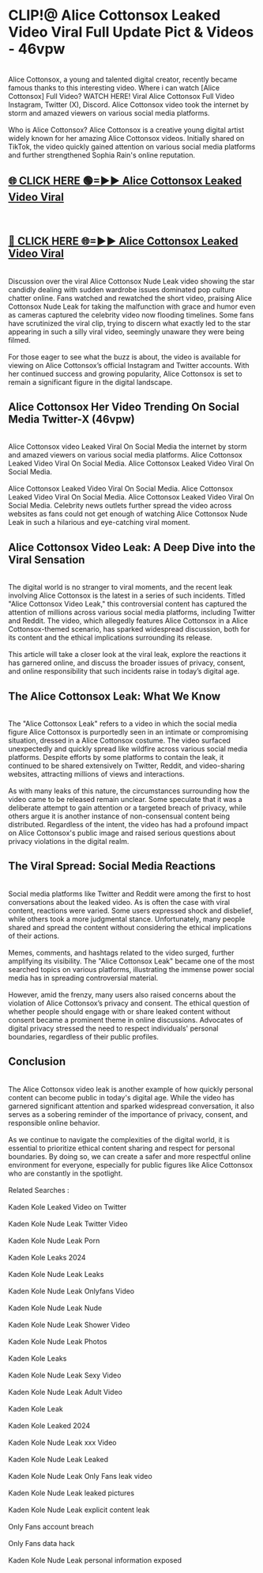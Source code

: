 # CLIP!@ Alice Cottonsox Leaked Video Viral Full Update Pict & Videos - 46vpw
<br>
Alice Cottonsox, a young and talented digital creator, recently became famous thanks to this interesting video. Where i can watch [Alice Cottonsox] Full Video? WATCH HERE! Viral Alice Cottonsox Full Video Instagram, Twitter (X), Discord. Alice Cottonsox video took the internet by storm and amazed viewers on various social media platforms.
<br><br>
Who is Alice Cottonsox? Alice Cottonsox is a creative young digital artist widely known for her amazing Alice Cottonsox videos. Initially shared on TikTok, the video quickly gained attention on various social media platforms and further strengthened Sophia Rain's online reputation.
<br>
<h2><a href="https://bestclip.site?title=Alice_Cottonsox">🌐 CLICK HERE 🟢=►► Alice Cottonsox Leaked Video Viral</a></h2>
<br>
<h2><a href="https://bestclip.site?title=Alice_Cottonsox">🔴 CLICK HERE 🌐=►► Alice Cottonsox Leaked Video Viral</a></h2>
<br>
Discussion over the viral Alice Cottonsox Nude Leak video showing the star candidly dealing with sudden wardrobe issues dominated pop culture chatter online. Fans watched and rewatched the short video, praising Alice Cottonsox Nude Leak for taking the malfunction with grace and humor even as cameras captured the celebrity video now flooding timelines. Some fans have scrutinized the viral clip, trying to discern what exactly led to the star appearing in such a silly viral video, seemingly unaware they were being filmed.
<br><br>
For those eager to see what the buzz is about, the video is available for viewing on Alice Cottonsox’s official Instagram and Twitter accounts. With her continued success and growing popularity, Alice Cottonsox is set to remain a significant figure in the digital landscape.
<br>
<h2>Alice Cottonsox Her Video Trending On Social Media Twitter-X (46vpw)</h2>
<br>
Alice Cottonsox video Leaked Viral On Social Media the internet by storm and amazed viewers on various social media platforms. Alice Cottonsox Leaked Video Viral On Social Media. Alice Cottonsox Leaked Video Viral On Social Media.
<br><br>
Alice Cottonsox Leaked Video Viral On Social Media. Alice Cottonsox Leaked Video Viral On Social Media. Alice Cottonsox Leaked Video Viral On Social Media. Celebrity news outlets further spread the video across websites as fans could not get enough of watching Alice Cottonsox Nude Leak in such a hilarious and eye-catching viral moment.
<br>
<h2>Alice Cottonsox Video Leak: A Deep Dive into the Viral Sensation</h2>
<br>
The digital world is no stranger to viral moments, and the recent leak involving Alice Cottonsox is the latest in a series of such incidents. Titled "Alice Cottonsox Video Leak," this controversial content has captured the attention of millions across various social media platforms, including Twitter and Reddit. The video, which allegedly features Alice Cottonsox in a Alice Cottonsox-themed scenario, has sparked widespread discussion, both for its content and the ethical implications surrounding its release.
<br><br>
This article will take a closer look at the viral leak, explore the reactions it has garnered online, and discuss the broader issues of privacy, consent, and online responsibility that such incidents raise in today’s digital age.
<br>
<h2>The Alice Cottonsox Leak: What We Know</h2>
<br>
The "Alice Cottonsox Leak" refers to a video in which the social media figure Alice Cottonsox is purportedly seen in an intimate or compromising situation, dressed in a Alice Cottonsox costume. The video surfaced unexpectedly and quickly spread like wildfire across various social media platforms. Despite efforts by some platforms to contain the leak, it continued to be shared extensively on Twitter, Reddit, and video-sharing websites, attracting millions of views and interactions.
<br><br>
As with many leaks of this nature, the circumstances surrounding how the video came to be released remain unclear. Some speculate that it was a deliberate attempt to gain attention or a targeted breach of privacy, while others argue it is another instance of non-consensual content being distributed. Regardless of the intent, the video has had a profound impact on Alice Cottonsox's public image and raised serious questions about privacy violations in the digital realm.
<br>
<h2>The Viral Spread: Social Media Reactions</h2>
<br>
Social media platforms like Twitter and Reddit were among the first to host conversations about the leaked video. As is often the case with viral content, reactions were varied. Some users expressed shock and disbelief, while others took a more judgmental stance. Unfortunately, many people shared and spread the content without considering the ethical implications of their actions.
<br><br>
Memes, comments, and hashtags related to the video surged, further amplifying its visibility. The "Alice Cottonsox Leak" became one of the most searched topics on various platforms, illustrating the immense power social media has in spreading controversial material.
<br><br>
However, amid the frenzy, many users also raised concerns about the violation of Alice Cottonsox’s privacy and consent. The ethical question of whether people should engage with or share leaked content without consent became a prominent theme in online discussions. Advocates of digital privacy stressed the need to respect individuals' personal boundaries, regardless of their public profiles.
<br>
<h2>Conclusion</h2>
<br>
The Alice Cottonsox video leak is another example of how quickly personal content can become public in today's digital age. While the video has garnered significant attention and sparked widespread conversation, it also serves as a sobering reminder of the importance of privacy, consent, and responsible online behavior.
<br><br>
As we continue to navigate the complexities of the digital world, it is essential to prioritize ethical content sharing and respect for personal boundaries. By doing so, we can create a safer and more respectful online environment for everyone, especially for public figures like Alice Cottonsox who are constantly in the spotlight.
<br><br>
Related Searches :
<br><br>
Kaden Kole Leaked Video on Twitter
<br><br>
Kaden Kole Nude Leak Twitter Video
<br><br>
Kaden Kole Nude Leak Porn
<br><br>
Kaden Kole Leaks 2024
<br><br>
Kaden Kole Nude Leak Leaks
<br><br>
Kaden Kole Nude Leak Onlyfans Video
<br><br>
Kaden Kole Nude Leak Nude
<br><br>
Kaden Kole Nude Leak Shower Video
<br><br>
Kaden Kole Nude Leak Photos
<br><br>
Kaden Kole Leaks
<br><br>
Kaden Kole Nude Leak Sexy Video
<br><br>
Kaden Kole Nude Leak Adult Video
<br><br>
Kaden Kole Leak
<br><br>
Kaden Kole Leaked 2024
<br><br>
Kaden Kole Nude Leak xxx Video
<br><br>
Kaden Kole Nude Leak Leaked
<br><br>
Kaden Kole Nude Leak Only Fans leak video
<br><br>
Kaden Kole Nude Leak leaked pictures
<br><br>
Kaden Kole Nude Leak explicit content leak
<br><br>
Only Fans account breach
<br><br>
Only Fans data hack
<br><br>
Kaden Kole Nude Leak personal information exposed